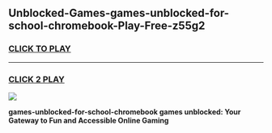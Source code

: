 
## Unblocked-Games-games-unblocked-for-school-chromebook-Play-Free-z55g2
<h3>
<a href="https://premium76.site?title=games-unblocked-for-school-chromebook&ref=15A">CLICK TO PLAY</a></h3>
<hr>

<h3>
<a href="https://premium76.site?title=games-unblocked-for-school-chromebook&ref=15A">CLICK 2 PLAY</a>
  
</h3>

<a href="https://premium76.site?title=games-unblocked-for-school-chromebook&ref=15A"><img src="https://clearcache.store/games.png"></a>


**games-unblocked-for-school-chromebook games unblocked: Your Gateway to Fun and Accessible Online Gaming**
